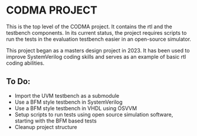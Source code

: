 # CODMA PROJECT
This is the top level of the CODMA project. It contains the rtl and the testbench components. In its current status, the project requires scripts to run the tests in the evaluation testbench easier in an open-source simulator.

This project began as a masters design project in 2023. It has been used to improve SystemVerilog coding skills and serves as an example of basic rtl coding abilities.

## To Do:
- Import the UVM testbench as a submodule 
- Use a BFM style testbench in SystemVerilog
- Use a BFM style testbench in VHDL using OSVVM
- Setup scripts to run tests using open source simulation software, starting with the BFM based tests
- Cleanup project structure
